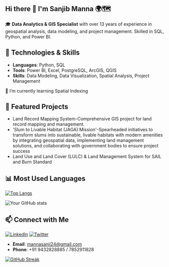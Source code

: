 ## Hi there 👋 I'm Sanjib Manna 🌍🗺

🎓 **Data Analytics & GIS Specialist** with over 13 years of experience in geospatial analysis, data modeling, and project management. Skilled in SQL, Python, and Power BI.

## 🔧 Technologies & Skills
- **Languages**: Python, SQL
- **Tools**: Power BI, Excel, PostgreSQL, ArcGIS, QGIS
- **Skills**: Data Modeling, Data Visualization, Spatial Analysis, Project Management

🌱 I’m currently learning Spatial Indexing

  ## 🌟 Featured Projects
- Land Record Mapping System-Comprehensive GIS project for land record mapping and management.
- 'Slum to Livable Habitat (JAGA) Mission'-Spearheaded initiatives to transform slums into sustainable, livable habitats with modern amenities by integrating geospatial data, implementing land management solutions, and collaborating with government bodies to ensure project success
- Land Use and Land Cover (LULC) & Land Management System for SAIL and Burn Standard
## 📊 Most Used Languages
[![Top Langs](https://github-readme-stats.vercel.app/api/top-langs/?username=sanjib0008&layout=compact&theme=radical)](https://github.com/anuraghazra/github-readme-stats)

![Your GitHub stats](https://github-readme-stats.vercel.app/api?username=sanjib0008&show_icons=true&theme=merko)

## 📫 Connect with Me
[![LinkedIn](https://img.shields.io/badge/LinkedIn-%230077B5.svg?style=for-the-badge&logo=linkedin&logoColor=white)](https://www.linkedin.com/in/sanjib-manna/)
[![Twitter](https://img.shields.io/badge/Twitter-%231DA1F2.svg?style=for-the-badge&logo=twitter&logoColor=white)](https://twitter.com/mannasanjib24)
- **Email**: mannasanji24@gmail.com
- **Phone**: +91 9432828885 / 7852911828

[![GitHub Streak](https://streak-stats.demolab.com/?user=sanjib0008&theme=radical&background=ffffff&ring=333333&fire=333333&currStreakLabel=333333&sideLabels=333333&dates=333333)](https://git.io/streak-stats)



